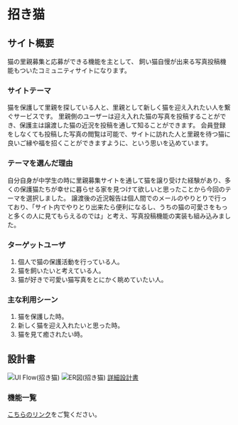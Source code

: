 # 招き猫

## サイト概要
猫の里親募集と応募ができる機能を主として、
飼い猫自慢が出来る写真投稿機能もついたコミュニティサイトになります。

### サイトテーマ
猫を保護して里親を探している人と、里親として新しく猫を迎え入れたい人を繋ぐサービスです。
里親側のユーザーは迎え入れた猫の写真を投稿することができ、保護主は譲渡した猫の近況を投稿を通して知ることができます。
会員登録をしなくても投稿した写真の閲覧は可能で、サイトに訪れた人と里親を待つ猫に良いご縁や福を招くことができますように、という思いを込めています。

### テーマを選んだ理由
自分自身が中学生の時に里親募集サイトを通して猫を譲り受けた経験があり、多くの保護猫たちが幸せに暮らせる家を見つけて欲しいと思ったことから今回のテーマを選択しました。
譲渡後の近況報告は個人間でのメールのやりとりで行っており、「サイト内でやりとり出来たら便利になるし、うちの猫の可愛さをもっと多くの人に見てもらえるのでは」と考え、写真投稿機能の実装も組み込みました。

### ターゲットユーザ
1. 個人で猫の保護活動を行っている人。
2. 猫を飼いたいと考えている人。
3. 猫が好きで可愛い猫写真をとにかく眺めていたい人。

### 主な利用シーン
1. 猫を保護した時。
2. 新しく猫を迎え入れたいと思った時。
3. 猫を見て癒されたい時。

## 設計書
![UI Flow(招き猫)](https://user-images.githubusercontent.com/60398389/78630241-32dd8680-78d4-11ea-9481-a326bd9c9254.png)
![ER図(招き猫)](https://user-images.githubusercontent.com/60398389/78630233-2b1de200-78d4-11ea-97cd-c49a8b30d3e1.png)
[詳細設計書](https://drive.google.com/file/d/15o1CCbpt5eJgljvARRy6JoqrFm5Y-U7U/view?usp=sharing)

### 機能一覧
[こちらのリンク](https://docs.google.com/spreadsheets/d/1-PfDQEiQHOqT6dZEAewjSl-6UWS7DcxfCRTzXxajDRg/edit?usp=sharing)をご覧ください。
